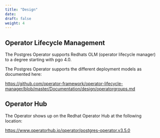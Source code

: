 ```yaml
---
title: "Design"
date:
draft: false
weight: 4
---
```


## Operator Lifecycle Management

The Postgres Operator supports Redhats OLM (operator lifecycle manager)
to a degree starting with pgo 4.0.

The Postgres Operator supports the different deployment models
as documented here:

https://github.com/operator-framework/operator-lifecycle-manager/blob/master/Documentation/design/operatorgroups.md

## Operator Hub

The Operator shows up on the Redhat Operator Hub at the following
location:

https://www.operatorhub.io/operator/postgres-operator.v3.5.0

